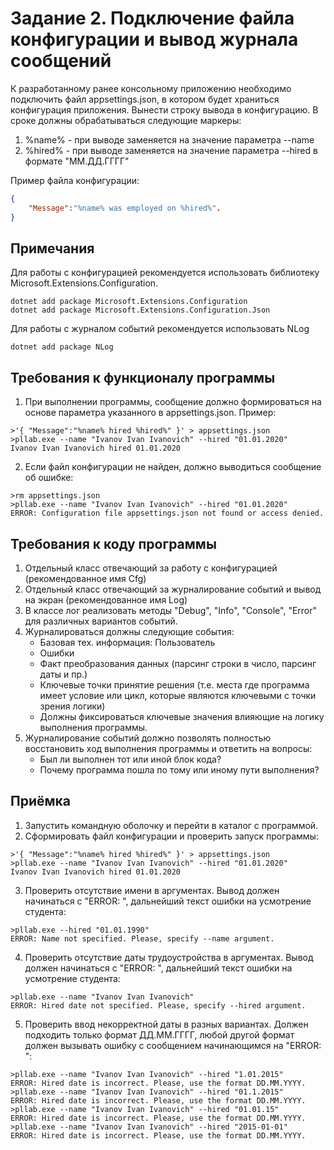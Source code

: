 # Задание 2. Подключение файла конфигурации и вывод журнала сообщений

К разработанному ранее консольному приложению необходимо подключить файл appsettings.json, в котором будет храниться конфигурация приложения. Вынести строку вывода в конфигурацию. В сроке должны обрабатываться следующие маркеры:

1. %name% - при выводе заменяется на значение параметра --name
2. %hired% - при выводе заменяется на значение параметра --hired в формате "ММ.ДД.ГГГГ"

Пример файла конфигурации:

```JSON
{
    "Message":"%name% was employed on %hired%". 
}
```

## Примечания

Для работы с конфигурацией рекомендуется использовать библиотеку Microsoft.Extensions.Configuration.

```Shell
dotnet add package Microsoft.Extensions.Configuration
dotnet add package Microsoft.Extensions.Configuration.Json
```

Для работы с журналом событий рекомендуется использовать NLog

```Shell
dotnet add package NLog
```

## Требования к функционалу программы

1. При выполнении программы, сообщение должно формироваться на основе параметра указанного в appsettings.json. Пример:

```Shell
>'{ "Message":"%name% hired %hired%" }' > appsettings.json
>pllab.exe --name "Ivanov Ivan Ivanovich" --hired "01.01.2020"
Ivanov Ivan Ivanovich hired 01.01.2020
```

2. Если файл конфигурации не найден, должно выводиться сообщение об ошибке:

```Shell
>rm appsettings.json
>pllab.exe --name "Ivanov Ivan Ivanovich" --hired "01.01.2020"
ERROR: Configuration file appsettings.json not found or access denied.
```

## Требования к коду программы

1. Отдельный класс отвечающий за работу с конфигурацией (рекомендованное имя Cfg)
2. Отдельный класс отвечающий за журналирование событий и вывод на экран (рекомендованное имя Log)
3. В классе лог реализовать методы "Debug", "Info", "Console", "Error" для различных вариантов событий.
4. Журналироваться должны следующие события:
    - Базовая тех. информация: Пользователь
    - Ошибки
    - Факт преобразования данных (парсинг строки в число, парсинг даты и пр.)
    - Ключевые точки принятие решения (т.е. места где программа имеет условие или цикл, которые являются ключевыми с точки зрения логики)
    - Должны фиксироваться ключевые значения влияющие на логику выполнения программы.
5. Журналирование событий должно позволять полностью восстановить ход выполнения программы и ответить на вопросы:
    - Был ли выполнен тот или иной блок кода?
    - Почему программа пошла по тому или иному пути выполнения?

## Приёмка

1. Запустить командную оболочку и перейти в каталог с программой.
2. Сформировать файл конфигурации и проверить запуск программы:

```Shell
>'{ "Message":"%name% hired %hired%" }' > appsettings.json
>pllab.exe --name "Ivanov Ivan Ivanovich" --hired "01.01.2020"
Ivanov Ivan Ivanovich hired 01.01.2020
```

3. Проверить отсутствие имени в аргументах. Вывод должен начинаться с "ERROR: ", дальнейший текст ошибки на усмотрение студента:

```
>pllab.exe --hired "01.01.1990"
ERROR: Name not specified. Please, specify --name argument.
```

4. Проверить отсутствие даты трудоустройства в аргументах. Вывод должен начинаться с "ERROR: ", дальнейший текст ошибки на усмотрение студента:

```
>pllab.exe --name "Ivanov Ivan Ivanovich"
ERROR: Hired date not specified. Please, specify --hired argument.
```

5. Проверить ввод некорректной даты в разных вариантах. Должен подходить только формат ДД.ММ.ГГГГ, любой другой формат должен вызывать ошибку с сообщением начинающимся на "ERROR: ":

```
>pllab.exe --name "Ivanov Ivan Ivanovich" --hired "1.01.2015"
ERROR: Hired date is incorrect. Please, use the format DD.MM.YYYY.
>pllab.exe --name "Ivanov Ivan Ivanovich" --hired "01.1.2015"
ERROR: Hired date is incorrect. Please, use the format DD.MM.YYYY.
>pllab.exe --name "Ivanov Ivan Ivanovich" --hired "01.01.15"
ERROR: Hired date is incorrect. Please, use the format DD.MM.YYYY.
>pllab.exe --name "Ivanov Ivan Ivanovich" --hired "2015-01-01"
ERROR: Hired date is incorrect. Please, use the format DD.MM.YYYY.
```
